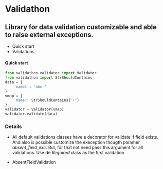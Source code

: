 # Validathon

## Library for data validation customizable and able to raise external exceptions.

- Quick start
- Validations



#### Quick start

```python
from validathon.validator import Validator
from validathon import StrShouldContains
data = {
    'name1': 'abc-'
}
vmap = {
    'name': StrShouldContains('-')
}
validator = Validator(vmap)
validator.validate(data)
```


### Details
- All default validations classes have a decorator for validate if field exists. And also is possible customize the exeception thougth paramer *absent_field_exc*. But, for that not need pass this argument for all validations. Use de *Required* class as the first validation.

- AbsentFieldValidation 